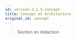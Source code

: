 ```yaml
---
id: version-3.2.5-concept
title: Concept et Architecture
original_id: concept
---
```


> Section en rédaction